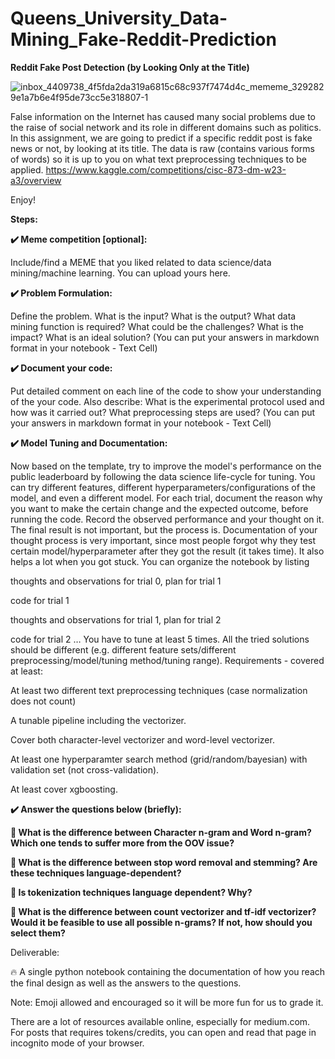 # Queens_University_Data-Mining_Fake-Reddit-Prediction
**Reddit Fake Post Detection (by Looking Only at the Title)**

![inbox_4409738_4f5fda2da319a6815c68c937f7474d4c_mememe_3292829e1a7b6e4f95de73cc5e318807-1](https://github.com/Bilal-Elhlwany/Queens_University_Data-Mining_Fake-Reddit-Prediction/assets/100938358/127e6fa7-91e3-45b7-bdcc-cec4002b11e6)

False information on the Internet has caused many social problems due to the raise of social network and its role in different domains such as politics. In this assignment, we are going to predict if a specific reddit post is fake news or not, by looking at its title. The data is raw (contains various forms of words) so it is up to you on what text preprocessing techniques to be applied.
https://www.kaggle.com/competitions/cisc-873-dm-w23-a3/overview

Enjoy!

**Steps:**

**✔️ Meme competition [optional]:**

Include/find a MEME that you liked related to data science/data mining/machine learning. You can upload yours here.

**✔️ Problem Formulation:**

Define the problem. What is the input? What is the output? What data mining function is required? What could be the challenges? What is the impact? What is an ideal solution?
(You can put your answers in markdown format in your notebook - Text Cell)

**✔️ Document your code:**

Put detailed comment on each line of the code to show your understanding of the your code. Also describe: What is the experimental protocol used and how was it carried out? What preprocessing steps are used?
(You can put your answers in markdown format in your notebook - Text Cell)

**✔️ Model Tuning and Documentation:**

Now based on the template, try to improve the model's performance on the public leaderboard by following the data science life-cycle for tuning. You can try different features, different hyperparameters/configurations of the model, and even a different model. For each trial, document the reason why you want to make the certain change and the expected outcome, before running the code. Record the observed performance and your thought on it. The final result is not important, but the process is. Documentation of your thought process is very important, since most people forgot why they test certain model/hyperparameter after they got the result (it takes time). It also helps a lot when you got stuck. You can organize the notebook by listing

thoughts and observations for trial 0, plan for trial 1

code for trial 1

thoughts and observations for trial 1, plan for trial 2

code for trial 2
…
You have to tune at least 5 times. All the tried solutions should be different (e.g. different feature sets/different preprocessing/model/tuning method/tuning range). Requirements - covered at least:

At least two different text preprocessing techniques (case normalization does not count)

A tunable pipeline including the vectorizer.

Cover both character-level vectorizer and word-level vectorizer.

At least one hyperparamter search method (grid/random/bayesian) with validation set (not cross-validation).

At least cover xgboosting.

**✔️ Answer the questions below (briefly):**

**🌈 What is the difference between Character n-gram and Word n-gram? Which one tends to suffer more from the OOV issue?**

**🌈 What is the difference between stop word removal and stemming? Are these techniques language-dependent?**

**🌈 Is tokenization techniques language dependent? Why?**

**🌈 What is the difference between count vectorizer and tf-idf vectorizer? Would it be feasible to use all possible n-grams? If not, how should you select them?**

Deliverable:

🔥 A single python notebook containing the documentation of how you reach the final design as well as the answers to the questions.


Note: Emoji allowed and encouraged so it will be more fun for us to grade it.

There are a lot of resources available online, especially for medium.com. For posts that requires tokens/credits, you can open and read that page in incognito mode of your browser.
